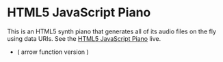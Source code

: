 HTML5 JavaScript Piano
======================

This is an HTML5 synth piano that generates all of its audio files on the fly using data URIs. See the [HTML5 JavaScript Piano](http://mrcoles.com/piano/) live.
+ ( arrow function version ) 
